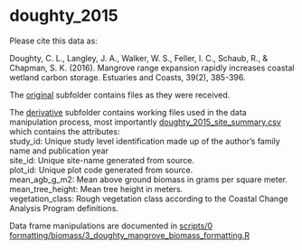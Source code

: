 # doughty_2015
Please cite this data as:

Doughty, C. L., Langley, J. A., Walker, W. S., Feller, I. C., Schaub, R., & Chapman, S. K. (2016). Mangrove range expansion rapidly increases coastal wetland carbon storage. Estuaries and Coasts, 39(2), 385-396.  

The [original](https://github.com/Smithsonian/Coastal-Wetland-NGGI-Sensitivity-Analysis/tree/master/data/Biomass/doughty_2015/original) subfolder contains files as they were received. 

The [derivative](https://github.com/Smithsonian/Coastal-Wetland-NGGI-Sensitivity-Analysis/tree/master/data/Biomass/doughty_2015/derivative) subfolder contains working files used in the data manipulation process, most importantly [doughty_2015_site_summary.csv](https://github.com/Smithsonian/Coastal-Wetland-NGGI-Sensitivity-Analysis/blob/master/data/Biomass/doughty_2015/derivative/doughty_2015_site_summary.csv) which contains the attributes:  
  study_id: Unique study level identification made up of the author’s family name and publication year  
  site_id: Unique site-name generated from source.  
  plot_id: Unique plot code generated from source.  
  mean_agb_g_m2: Mean above ground biomass in grams per square meter.  
  mean_tree_height: Mean tree height in meters.  
  vegetation_class: Rough vegetation class according to the Coastal Change Analysis Program definitions.  

Data frame manipulations are documented in [scripts/0 formatting/biomass/3_doughty_mangrove_biomass_formatting.R](https://github.com/Smithsonian/Coastal-Wetland-NGGI-Sensitivity-Analysis/blob/master/scripts/0%20formatting/biomass/3_doughty_mangrove_biomass_formatting.R)

